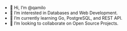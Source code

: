 - 👋 Hi, I’m @qamilo
- 👀 I’m interested in Databases and Web Development.
- 🌱 I’m currently learning Go, PostgreSQL, and REST API.
- 💞️ I’m looking to collaborate on Open Source Projects. 

<!---
qamilo/qamilo is a ✨ special ✨ repository because its `README.md` (this file) appears on your GitHub profile.
You can click the Preview link to take a look at your changes.
--->

